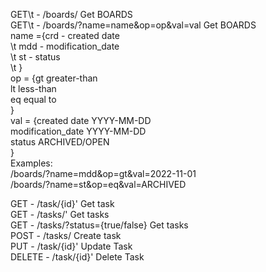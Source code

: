 GET\t    - /boards/                           Get BOARDS<br/>
GET\t    - /boards/?name=name&op=op&val=val   Get BOARDS<br/>
name ={crd - created date<br/>
\t       mdd - modification_date<br/>
\t       st  - status<br/>
\t       }<br/>
op = {gt greater-than<br/>
      lt less-than <br/>
      eq 	equal to<br/>
      }<br/>
val = {created date        YYYY-MM-DD<br/>
       modification_date   YYYY-MM-DD<br/>
       status             ARCHIVED/OPEN<br/>
      }<br/>
Examples:      
/boards/?name=mdd&op=gt&val=2022-11-01<br/>
/boards/?name=st&op=eq&val=ARCHIVED<br/>

GET    - /task/{id}'                    Get task<br/>
GET    - /tasks/'                       Get tasks<br/>
GET    - /tasks/?status={true/false}    Get tasks <br/>
POST   - /tasks/                        Create task<br/>
PUT    - /task/{id}'                    Update Task<br/>
DELETE - /task/{id}'                    Delete Task<br/>
